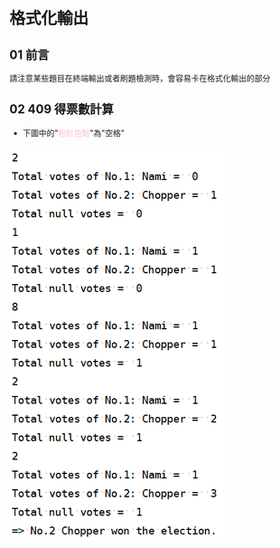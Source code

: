 格式化輸出
===
## 01 前言
請注意某些題目在終端輸出或者刷題檢測時，會容易卡在格式化輸出的部分

## 02 409 得票數計算
- 下圖中的"<font color=pink>粉紅色點</font>"為"空格"

![img](./img/PY3409-01.png)